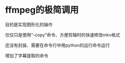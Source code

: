 # ffmpeg的极简调用
目的是实现图形化的操作

仅仅只是使用“-copy”命令、方便剪辑时的快速修改mkv格式

还没有封装、需要在命令行中用python的运行命令运行

增加了字幕提取的命令
